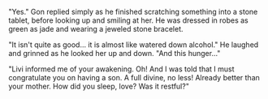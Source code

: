 "Yes." Gon replied simply as he finished scratching something into a stone tablet, before looking up and smiling at her. He was dressed in robes as green as jade and wearing a jeweled stone bracelet.

"It isn't quite as good... it is almost like watered down alcohol." He laughed and grinned as he looked her up and down. "And this hunger..."

"Livi informed me of your awakening. Oh! And I was  told that I must congratulate you on having a son. A full divine, no less! Already better than your mother. How did you sleep, love? Was it restful?"